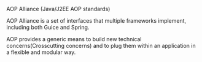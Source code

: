 AOP Alliance (Java/J2EE AOP standards)

AOP Alliance is a set of interfaces that multiple frameworks implement, including both Guice and Spring.

AOP provides a generic means to build new technical concerns(Crosscutting concerns) and to plug them within an application in a flexible and modular way.
